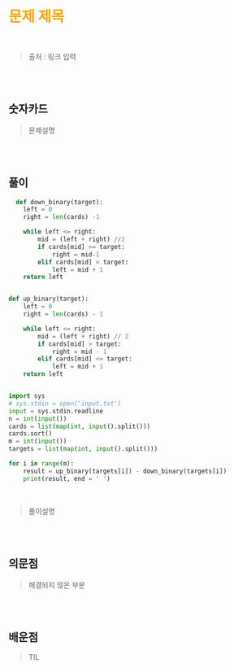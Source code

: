 <br/><Br>

<span style = "color:orange">

# 문제 제목
</span>
<br>

> 출처 : 링크 입력


<br/><br>

## 숫자카드

> 문제설명

<br/><br>

## 풀이

```python
  def down_binary(target):
    left = 0
    right = len(cards) -1

    while left <= right:
        mid = (left + right) //2
        if cards[mid] >= target:
            right = mid-1
        elif cards[mid] < target:
            left = mid + 1
    return left


def up_binary(target):
    left = 0
    right = len(cards) - 1

    while left <= right:
        mid = (left + right) // 2
        if cards[mid] > target:
            right = mid - 1
        elif cards[mid] <= target:
            left = mid + 1
    return left


import sys
# sys.stdin = open('input.txt')
input = sys.stdin.readline
n = int(input())
cards = list(map(int, input().split()))
cards.sort()
m = int(input())
targets = list(map(int, input().split()))

for i in range(m):
    result = up_binary(targets[i]) - down_binary(targets[i])
    print(result, end = ' ')

```
<br>

> 풀이설명

<br/><br>


## 의문점
> 해결되지 않은 부분


<br/><br>


## 배운점
> TIL

